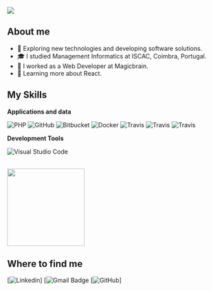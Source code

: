 ![](https://komarev.com/ghpvc/?username=pedrotiagojesus&color=006bed)

## About me

- 🤔 Exploring new technologies and developing software solutions.
- 🎓 I studied Management Informatics at ISCAC, Coimbra, Portugal.
- 💼 I worked as a Web Developer at Magicbrain.
- 🌱 Learning more about React.

## My Skills

**Applications and data**

![PHP](https://img.shields.io/badge/-PHP-333333?style=flat=&logo=PHP)
![GitHub](https://img.shields.io/badge/-JavaScript-333333?style=flat&logo=JavaScript)
![Bitbucket](https://img.shields.io/badge/-CSS-333333?style=flat&logo=CSS3)
![Docker](https://img.shields.io/badge/-MySQL-333333?style=flat&logo=MySQL)
![Travis](https://img.shields.io/badge/-Bootstrap-333333?style=flat&logo=Bootstrap)
![Travis](https://img.shields.io/badge/-JQuery-333333?style=flat&logo=JQuery)
![Travis](https://img.shields.io/badge/-React-333333?style=flat&logo=React)

**Development Tools**

![Visual Studio Code](https://img.shields.io/badge/-Visual%20Studio%20Code-333333?style=flat&logo=visual-studio-code&logoColor=007ACC)

<br/>

<a href="https://github.com/pedrotiagojesus" title="Perfil do Iuri">
  <img height="180em" src="https://github-readme-stats.vercel.app/api?username=pedrotiagojesus&theme=dracula&show_icons=true" />
</a>

## Where to find me

[![Linkedin](https://img.shields.io/badge/-Pedro_Jesus-blue?style=flat-square&logo=Linkedin&logoColor=white&link=https://www.linkedin.com/in/pedro-jesus-7a1654140/)]
[![Gmail Badge](https://img.shields.io/badge/-pedrotiagojesus1995@gmail.com-006bed?style=flat-square&logo=Gmail&logoColor=white&link=mailto:pedrotiagojesus1995@gmail.com)
[![GitHub](https://img.shields.io/github/followers/pedrotiagojesus?label=follow&style=social)]
